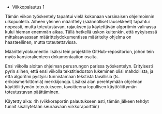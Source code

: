 * Viikkopalautus 1

Tämän viikon työskentely tapahtui vielä kokonaan varsinaisen ohjelmoinnin ulkopuolella. Aiheen yleinen määrittely (säännölliset lausekkeet) tapahtui nopeasti, mutta toteutustavan, rajauksen ja käytettävän algoritmin valinassa kului hieman enemmän aikaa. Tällä hetkellä uskon kuitenkin, että nykyisessä mittakaavassaan määrittelydokumentissa määritelty ohjelma on haasteellinen, mutta toteutettavissa.

Määrittelydokumentin lisäksi tein projektille GitHub-repositorion, johon tein myös kansiorakenteen dokumentaation osalta.

Ensi viikolla aloitan ohjelman perusrungon parissa työskentelyn. Erityisesti pyrin siihen, että ensi viikolla tekstitiedoston lukeminen olisi mahdollista, ja että algoritmi pystyisi tunnistamaan tekstistä tavallisia (ts. erikoismerkittömiä) merkkijonoja. Lisäksi alan perehtymään ohjelman käyttöliittymän toteutukseen, tavoitteena lopullisen käyttöliittymän toteutustavan päättäminen.

Käytetty aika: 4h (viikkoraportin palautukseen asti, tämän jälkeen tehdyt tunnit sisällytetään seuraavaan viikkoraporttiin)
